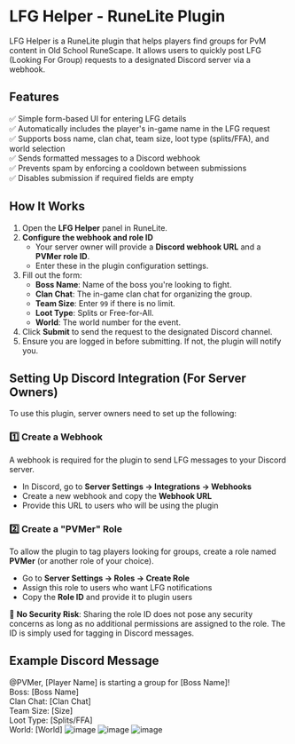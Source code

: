 # LFG Helper - RuneLite Plugin

LFG Helper is a RuneLite plugin that helps players find groups for PvM content in Old School RuneScape. It allows users to quickly post LFG (Looking For Group) requests to a designated Discord server via a webhook.

## Features
✅ Simple form-based UI for entering LFG details  
✅ Automatically includes the player's in-game name in the LFG request  
✅ Supports boss name, clan chat, team size, loot type (splits/FFA), and world selection  
✅ Sends formatted messages to a Discord webhook  
✅ Prevents spam by enforcing a cooldown between submissions  
✅ Disables submission if required fields are empty

## How It Works
1. Open the **LFG Helper** panel in RuneLite.
2. **Configure the webhook and role ID**
    - Your server owner will provide a **Discord webhook URL** and a **PVMer role ID**.
    - Enter these in the plugin configuration settings.
3. Fill out the form:
    - **Boss Name**: Name of the boss you're looking to fight.
    - **Clan Chat**: The in-game clan chat for organizing the group.
    - **Team Size**: Enter `99` if there is no limit.
    - **Loot Type**: Splits or Free-for-All.
    - **World**: The world number for the event.
4. Click **Submit** to send the request to the designated Discord channel.
5. Ensure you are logged in before submitting. If not, the plugin will notify you.

## Setting Up Discord Integration (For Server Owners)
To use this plugin, server owners need to set up the following:

### 1️⃣ Create a Webhook
A webhook is required for the plugin to send LFG messages to your Discord server.
- In Discord, go to **Server Settings → Integrations → Webhooks**
- Create a new webhook and copy the **Webhook URL**
- Provide this URL to users who will be using the plugin

### 2️⃣ Create a "PVMer" Role
To allow the plugin to tag players looking for groups, create a role named **PVMer** (or another role of your choice).
- Go to **Server Settings → Roles → Create Role**
- Assign this role to users who want LFG notifications
- Copy the **Role ID** and provide it to plugin users

🔹 **No Security Risk**: Sharing the role ID does not pose any security concerns as long as no additional permissions are assigned to the role. The ID is simply used for tagging in Discord messages.

## Example Discord Message
@PVMer, [Player Name] is starting a group for [Boss Name]!<br>
Boss: [Boss Name]<br>
Clan Chat: [Clan Chat]<br>
Team Size: [Size]<br>
Loot Type: [Splits/FFA]<br>
World: [World]
![image](https://github.com/user-attachments/assets/c0d4c6ba-e1a7-4fd6-a042-951b34f11142)
![image](https://github.com/user-attachments/assets/5e033f0e-9cd2-4b79-a216-29265a5d84d7)
![image](https://github.com/user-attachments/assets/1ea58b69-acf3-44fc-ba33-b205b158db83)

